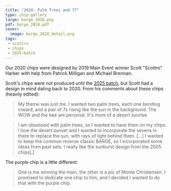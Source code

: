 ```yaml
---
title: "2020: Palm Trees and 77"
type: chip-gallery
large: barge_2020.png
pdf: barge_2020.pdf
cover:
  image: barge_2020_detail.png
tags:
 - scottro
 - chips
 - 2025-batch
---
```


Our 2020 chips were designed by 2019 Main Event winner Scott "Scottro" Harker
with help from Patrick Milligan and Michael Brennan.

Scott's chips were not produced until the [2025 batch](/tags/2025-batch/), but
Scott had a design in mind dating back to 2020.  From his comments about these
chips (heavily edited):

> My theme was just me. I wanted two palm trees, each one bending inward, and a
> pair of 7s rising like the sun in the background.  The WOW and the bee are
> personal.  It's more of a desert sunrise.

> I am obsessed with palm trees, so I wanted to have them on my chips. I love
> the desert sunset and I wanted to incorporate the sevens in there to replace
> the sun, with rays of light behind them. [...]  I wanted to keep the common
> reverse classic BARGE, so I incorporated some ideas from past sets. I really
> like the sunburst design from the 2005 chips[.]

The purple chip is a little different:

> One is me winning the main, the other is a pic of Monte Christensen.  I
> promised to dedicate one chip to him, and I decided I wanted to do that with
> the purple chip.
